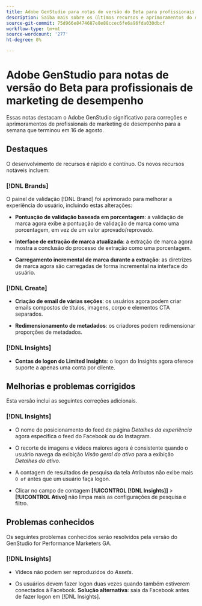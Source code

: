 ```yaml
---
title: Adobe GenStudio para notas de versão do Beta para profissionais de marketing de desempenho
description: Saiba mais sobre os últimos recursos e aprimoramentos do Adobe GenStudio para profissionais de marketing de desempenho.
source-git-commit: 75d966e8474687e8e88ccec6fe6a96fda030dbcf
workflow-type: tm+mt
source-wordcount: '277'
ht-degree: 0%

---
```



# Adobe GenStudio para notas de versão do Beta para profissionais de marketing de desempenho

Essas notas destacam o Adobe GenStudio significativo para correções e aprimoramentos de profissionais de marketing de desempenho para a semana que terminou em 16 de agosto.

## Destaques

O desenvolvimento de recursos é rápido e contínuo. Os novos recursos notáveis incluem:

### [!DNL Brands]

O painel de validação [!DNL Brand] foi aprimorado para melhorar a experiência do usuário, incluindo estas alterações:

* **Pontuação de validação baseada em porcentagem**: a validação de marca agora exibe a pontuação de validação de marca como uma porcentagem, em vez de um valor aprovado/reprovado.

* **Interface de extração de marca atualizada**: a extração de marca agora mostra a conclusão do processo de extração como uma porcentagem.

* **Carregamento incremental de marca durante a extração**: as diretrizes de marca agora são carregadas de forma incremental na interface do usuário.

### [!DNL Create]

* **Criação de email de várias seções**: os usuários agora podem criar emails compostos de títulos, imagens, corpo e elementos CTA separados.

* **Redimensionamento de metadados**: os criadores podem redimensionar proporções de metadados.

### [!DNL Insights]

* **Contas de logon do Limited Insights**: o logon do Insights agora oferece suporte a apenas uma conta por cliente.

## Melhorias e problemas corrigidos

Esta versão inclui as seguintes correções adicionais.

### [!DNL Insights]

* O nome de posicionamento do feed de página _Detalhes da experiência_ agora especifica o feed do Facebook ou do Instagram.

* O recorte de imagens e vídeos maiores agora é consistente quando o usuário navega da exibição _Visão geral do ativo_ para a exibição _Detalhes do ativo_.

* A contagem de resultados de pesquisa da tela Atributos não exibe mais `0 of` antes que um usuário faça logon. <!-- GS- 3665 -->

* Clicar no campo de contagem **[!UICONTROL [!DNL Insights]]** > **[!UICONTROL Ativo]** não limpa mais as configurações de pesquisa e filtro. <!-- GS-3476 -->

## Problemas conhecidos

Os seguintes problemas conhecidos serão resolvidos pela versão do GenStudio for Performance Marketers GA.

### [!DNL Insights]

* Vídeos não podem ser reproduzidos do _Assets_. <!-- GS-3846 -->

* Os usuários devem fazer logon duas vezes quando também estiverem conectados à Facebook. **Solução alternativa**: saia da Facebook antes de fazer logon em [!DNL Insights].
